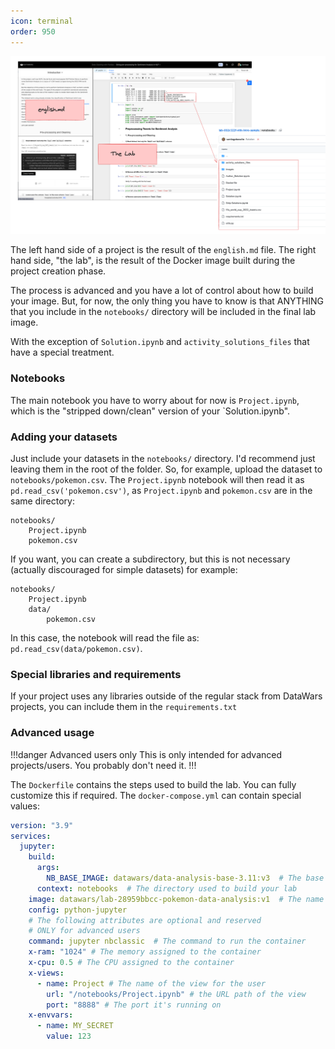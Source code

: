 ```yaml
---
icon: terminal
order: 950
---
```


![](/static/github/module-lab-detail.png)

The left hand side of a project is the result of the `english.md` file. The right hand side, "the lab", is the result of the Docker image built during the project creation phase.

The process is advanced and you have a lot of control about how to build your image. But, for now, the only thing you have to know is that ANYTHING that you include in the `notebooks/` directory will be included in the final lab image.

With the exception of `Solution.ipynb` and `activity_solutions_files` that have a special treatment.

### Notebooks
The main notebook you have to worry about for now is `Project.ipynb`, which is the "stripped down/clean" version of your `Solution.ipynb".

### Adding your datasets

Just include your datasets in the `notebooks/` directory. I'd recommend just leaving them in the root of the folder. So, for example, upload the dataset to `notebooks/pokemon.csv`. The `Project.ipynb` notebook will then read it as `pd.read_csv('pokemon.csv')`, as `Project.ipynb` and `pokemon.csv` are in the same directory:

```
notebooks/
    Project.ipynb
    pokemon.csv
```

If you want, you can create a subdirectory, but this is not necessary (actually discouraged for simple datasets) for example:

```
notebooks/
    Project.ipynb
    data/
        pokemon.csv
```

In this case, the notebook will read the file as: `pd.read_csv(data/pokemon.csv)`.

### Special libraries and requirements

If your project uses any libraries outside of the regular stack from DataWars projects, you can include them in the `requirements.txt`

### Advanced usage

!!!danger Advanced users only
This is only intended for advanced projects/users. You probably don't need it.
!!!

The `Dockerfile` contains the steps used to build the lab. You can fully customize this if required. The `docker-compose.yml` can contain special values:


```yml
version: "3.9"
services:
  jupyter:
    build:
      args:
        NB_BASE_IMAGE: datawars/data-analysis-base-3.11:v3  # The base image
      context: notebooks  # The directory used to build your lab
    image: datawars/lab-28959bbcc-pokemon-data-analysis:v1  # The name of the final image
    config: python-jupyter
    # The following attributes are optional and reserved
    # ONLY for advanced users
    command: jupyter nbclassic  # The command to run the container
    x-ram: "1024" # The memory assigned to the container
    x-cpu: 0.5 # The CPU assigned to the container
    x-views:
      - name: Project # The name of the view for the user
        url: "/notebooks/Project.ipynb" # the URL path of the view
        port: "8888" # The port it's running on
    x-envvars:
      - name: MY_SECRET
        value: 123
```
